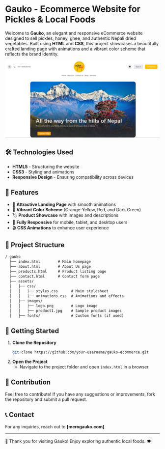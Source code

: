 # Gauko - Ecommerce Website for Pickles & Local Foods

Welcome to **Gauko**, an elegant and responsive eCommerce website designed to sell pickles, honey, ghee, and authentic Nepali dried vegetables. Built using **HTML** and **CSS**, this project showcases a beautifully crafted landing page with animations and a vibrant color scheme that reflects the brand identity.

![Gauko Preview](Images/SitePreview.png)


## 🛠️ Technologies Used
- **HTML5** - Structuring the website
- **CSS3** - Styling and animations
- **Responsive Design** - Ensuring compatibility across devices

## 🎨 Features
- 🍯 **Attractive Landing Page** with smooth animations
- 🍃 **Vibrant Color Scheme** (Orange-Yellow, Red, and Dark Green)
- 🏷️ **Product Showcase** with images and descriptions
- 📱 **Fully Responsive** for mobile, tablet, and desktop users
- 🎬 **CSS Animations** to enhance user experience

## 📂 Project Structure
```
/ gauko
  ├── index.html        # Main homepage
  ├── about.html        # About Us page
  ├── products.html     # Product listing page
  ├── contact.html      # Contact form page
  ├── assets/
  │   ├── css/
  │   │   ├── styles.css      # Main stylesheet
  │   │   ├── animations.css  # Animations and effects
  │   ├── images/
  │   │   ├── logo.png        # Logo image
  │   │   ├── product1.jpg    # Sample product images
  │   ├── fonts/              # Custom fonts (if used)
```

## 🚀 Getting Started
1. **Clone the Repository**
   ```sh
   git clone https://github.com/your-username/gauko-ecommerce.git
   ```
2. **Open the Project**
   - Navigate to the project folder and open `index.html` in a browser.

## 🌟 Contribution
Feel free to contribute! If you have any suggestions or improvements, fork the repository and submit a pull request.

## 📞 Contact
For any inquiries, reach out to **[merogauko.com]**.

---
💖 Thank you for visiting Gauko! Enjoy exploring authentic local foods. 🍽️
